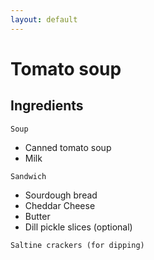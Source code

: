 ```yaml
---
layout: default
---
```

# Tomato soup
## Ingredients
`Soup`
* Canned tomato soup
* Milk

`Sandwich`
* Sourdough bread
* Cheddar Cheese
* Butter
* Dill pickle slices (optional)

`Saltine crackers (for dipping)`
